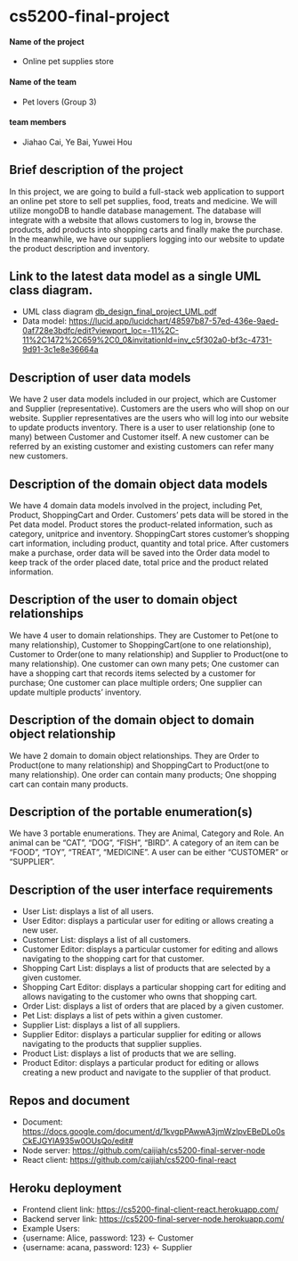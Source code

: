 # cs5200-final-project


#### Name of the project

- Online pet supplies store

#### Name of the team

- Pet lovers (Group 3)

#### team members

- Jiahao Cai, Ye Bai, Yuwei Hou

## Brief description of the project
In this project, we are going to build a full-stack web application to support an online pet store to sell pet supplies, food, treats and medicine. We will utilize mongoDB to handle database management. The database will integrate with a website that allows customers to log in, browse the products, add products into shopping carts and finally make the purchase. In the meanwhile, we have our suppliers logging into our website to update the product description and inventory. 

## Link to the latest data model as a single UML class diagram.
- UML class diagram
[db_design_final_project_UML.pdf](https://github.com/caijiah/cs5200-final-project/blob/main/db_design_final_project_UML.pdf)
- Data model:
https://lucid.app/lucidchart/48597b87-57ed-436e-9aed-0af728e3bdfc/edit?viewport_loc=-11%2C-11%2C1472%2C659%2C0_0&invitationId=inv_c5f302a0-bf3c-4731-9d91-3c1e8e36664a

## Description of user data models
We have 2 user data models included in our project, which are Customer and Supplier (representative). Customers are the users who will shop on our website. Supplier representatives are the users who will log into our website to update products inventory.
There is a user to user relationship (one to many) between Customer and Customer itself. A new customer can be referred by an existing customer and existing customers can refer many new customers.

## Description of the domain object data models
We have 4 domain data models involved in the project, including Pet, Product, ShoppingCart and Order. Customers’ pets data will be stored in the Pet data model. Product stores the product-related information, such as category, unitprice and inventory. ShoppingCart stores customer’s shopping cart information, including product, quantity and total price. After customers make a purchase, order data will be saved into the Order data model to keep track of the order placed date, total price and the product related information.

## Description of the user to domain object relationships
We have 4 user to domain relationships. They are Customer to Pet(one to many relationship), Customer to ShoppingCart(one to one relationship), Customer to Order(one to many relationship) and Supplier to Product(one to many relationship). One customer can own many pets; One customer can have a shopping cart that records items selected by a customer for purchase; One customer can place multiple orders; One supplier can update multiple products’ inventory. 

## Description of the domain object to domain object relationship
We have 2 domain to domain object relationships. They are Order to Product(one to many relationship) and ShoppingCart to Product(one to many relationship).  One order can contain many products; One shopping cart can contain many products. 

## Description of the portable enumeration(s)
We have 3 portable enumerations. They are Animal, Category and Role. An animal can be “CAT”, “DOG”, “FISH”, “BIRD”. A category of an item can be “FOOD”, “TOY”, “TREAT”, “MEDICINE”. A user can be either “CUSTOMER” or “SUPPLIER”. 
 
## Description of the user interface requirements
- User List: displays a list of all users. 
- User Editor: displays a particular user for editing or allows creating a new user. 
- Customer List: displays a list of all customers. 
- Customer Editor: displays a particular customer for editing and allows navigating to the shopping cart for that customer. 
- Shopping Cart List: displays a list of products that are selected by a given customer. 
- Shopping Cart Editor: displays a particular shopping cart for editing and allows navigating to the customer who owns that shopping cart. 
- Order List: displays a list of orders that are placed by a given customer. 
- Pet List: displays a list of pets within a given customer. 
- Supplier List: displays a list of all suppliers.
- Supplier Editor: displays a particular supplier for editing or allows navigating to the products that supplier supplies. 
- Product List: displays a list of products that we are selling.
- Product Editor: displays a particular product for editing or allows creating a new product and navigate to the supplier of that product. 

## Repos and document
- Document: https://docs.google.com/document/d/1kvgpPAwwA3jmWzlpvEBeDLo0sCkEJGYlA935w0OUsQo/edit#
- Node server: https://github.com/caijiah/cs5200-final-server-node
- React client: https://github.com/caijiah/cs5200-final-react

## Heroku deployment
- Frontend client link: https://cs5200-final-client-react.herokuapp.com/
- Backend server link: https://cs5200-final-server-node.herokuapp.com/
- Example Users: 
- {username: Alice, password: 123} <- Customer
- {username: acana, password: 123} <- Supplier
